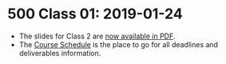 # 500 Class 01: 2019-01-24

- The slides for Class 2 are [now available in PDF](https://github.com/THOMASELOVE/2019-500/blob/master/slides/class01/500_2019_slides_class02.pdf).
- The [Course Schedule](https://github.com/THOMASELOVE/2019-500/blob/master/SCHEDULE.md) is the place to go for all deadlines and deliverables information. 
